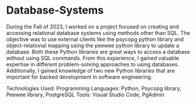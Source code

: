 # Database-Systems

During the Fall of 2023, I worked on a project focused on creating and accessing relational database systems using methods other than SQL. The objective was to use external clients like the psycopg python library and object-relational mapping using the peewee python library to update a database. Both these Python libraries are great ways to access a database without using SQL commands. From this experience, I gained valuable expertise in different problem-solving approaches to using databases. Additionally, I gained knowledge of two new
Python libraries that are important for backed development in software engineering.

Technologies Used:
Programming Languages: Python, Psycopg library, Peewee library, PostgreSQL
Tools: Visual Studio Code, PgAdmin
